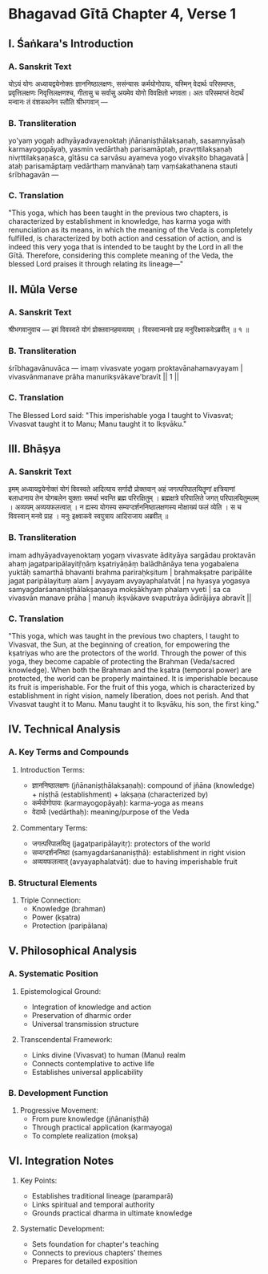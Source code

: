 # Bhagavad Gītā Chapter 4, Verse 1

## I. Śaṅkara's Introduction

### A. Sanskrit Text
योऽयं योगः अध्यायद्वयेनोक्तः ज्ञाननिष्ठालक्षणः, ससंन्यासः कर्मयोगोपायः, यस्मिन् वेदार्थः परिसमाप्तः, प्रवृत्तिलक्षणः निवृत्तिलक्षणश्च, गीतासु च सर्वासु अयमेव योगो विवक्षितो भगवता। अतः परिसमाप्तं वेदार्थं मन्वानः तं वंशकथनेन स्तौति श्रीभगवान् —

### B. Transliteration
yo'yaṃ yogaḥ adhyāyadvayenoktaḥ jñānaniṣṭhālakṣaṇaḥ, sasaṃnyāsaḥ karmayogopāyaḥ, yasmin vedārthaḥ parisamāptaḥ, pravṛttilakṣaṇaḥ nivṛttilakṣaṇaśca, gītāsu ca sarvāsu ayameva yogo vivakṣito bhagavatā | ataḥ parisamāptaṃ vedārthaṃ manvānaḥ taṃ vaṃśakathanena stauti śrībhagavān —

### C. Translation
"This yoga, which has been taught in the previous two chapters, is characterized by establishment in knowledge, has karma yoga with renunciation as its means, in which the meaning of the Veda is completely fulfilled, is characterized by both action and cessation of action, and is indeed this very yoga that is intended to be taught by the Lord in all the Gītā. Therefore, considering this complete meaning of the Veda, the blessed Lord praises it through relating its lineage—"

## II. Mūla Verse

### A. Sanskrit Text
श्रीभगवानुवाच —
इमं विवस्वते योगं प्रोक्तवानहमव्ययम् ।
विवस्वान्मनवे प्राह मनुरिक्ष्वाकवेऽब्रवीत् ॥ १ ॥

### B. Transliteration
śrībhagavānuvāca —
imaṃ vivasvate yogaṃ proktavānahamavyayam |
vivasvānmanave prāha manurikṣvākave'bravīt || 1 ||

### C. Translation
The Blessed Lord said:
"This imperishable yoga I taught to Vivasvat;
Vivasvat taught it to Manu; Manu taught it to Ikṣvāku."

## III. Bhāṣya

### A. Sanskrit Text
इमम् अध्यायद्वयेनोक्तं योगं विवस्वते आदित्याय सर्गादौ प्रोक्तवान् अहं जगत्परिपालयितॄणां क्षत्रियाणां बलाधानाय तेन योगबलेन युक्ताः समर्था भवन्ति ब्रह्म परिरक्षितुम् । ब्रह्मक्षत्रे परिपालिते जगत् परिपालयितुमलम् । अव्ययम् अव्ययफलत्वात् । न ह्यस्य योगस्य सम्यग्दर्शननिष्ठालक्षणस्य मोक्षाख्यं फलं व्येति । स च विवस्वान् मनवे प्राह । मनुः इक्ष्वाकवे स्वपुत्राय आदिराजाय अब्रवीत् ॥

### B. Transliteration
imam adhyāyadvayenoktaṃ yogaṃ vivasvate ādityāya sargādau proktavān ahaṃ jagatparipālayitṝṇāṃ kṣatriyāṇāṃ balādhānāya tena yogabalena yuktāḥ samarthā bhavanti brahma pariraḥkṣitum | brahmakṣatre paripālite jagat paripālayituṃ alam | avyayam avyayaphalatvāt | na hyasya yogasya samyagdarśananiṣṭhālakṣaṇasya mokṣākhyaṃ phalaṃ vyeti | sa ca vivasvān manave prāha | manuḥ ikṣvākave svaputrāya ādirājāya abravīt ||

### C. Translation
"This yoga, which was taught in the previous two chapters, I taught to Vivasvat, the Sun, at the beginning of creation, for empowering the kṣatriyas who are the protectors of the world. Through the power of this yoga, they become capable of protecting the Brahman (Veda/sacred knowledge). When both the Brahman and the kṣatra (temporal power) are protected, the world can be properly maintained. It is imperishable because its fruit is imperishable. For the fruit of this yoga, which is characterized by establishment in right vision, namely liberation, does not perish. And that Vivasvat taught it to Manu. Manu taught it to Ikṣvāku, his son, the first king."

## IV. Technical Analysis

### A. Key Terms and Compounds
1. Introduction Terms:
   - ज्ञाननिष्ठालक्षणः (jñānaniṣṭhālakṣaṇaḥ): compound of jñāna (knowledge) + niṣṭhā (establishment) + lakṣaṇa (characterized by)
   - कर्मयोगोपायः (karmayogopāyaḥ): karma-yoga as means
   - वेदार्थः (vedārthaḥ): meaning/purpose of the Veda

2. Commentary Terms:
   - जगत्परिपालयितृ (jagatparipālayitṛ): protectors of the world
   - सम्यग्दर्शननिष्ठा (samyagdarśananiṣṭhā): establishment in right vision
   - अव्ययफलत्वात् (avyayaphalatvāt): due to having imperishable fruit

### B. Structural Elements
1. Triple Connection:
   - Knowledge (brahman)
   - Power (kṣatra)
   - Protection (paripālana)

## V. Philosophical Analysis

### A. Systematic Position
1. Epistemological Ground:
   - Integration of knowledge and action
   - Preservation of dharmic order
   - Universal transmission structure

2. Transcendental Framework:
   - Links divine (Vivasvat) to human (Manu) realm
   - Connects contemplative to active life
   - Establishes universal applicability

### B. Development Function
1. Progressive Movement:
   - From pure knowledge (jñānaniṣṭhā)
   - Through practical application (karmayoga)
   - To complete realization (mokṣa)

## VI. Integration Notes

1. Key Points:
   - Establishes traditional lineage (paramparā)
   - Links spiritual and temporal authority
   - Grounds practical dharma in ultimate knowledge

2. Systematic Development:
   - Sets foundation for chapter's teaching
   - Connects to previous chapters' themes
   - Prepares for detailed exposition

